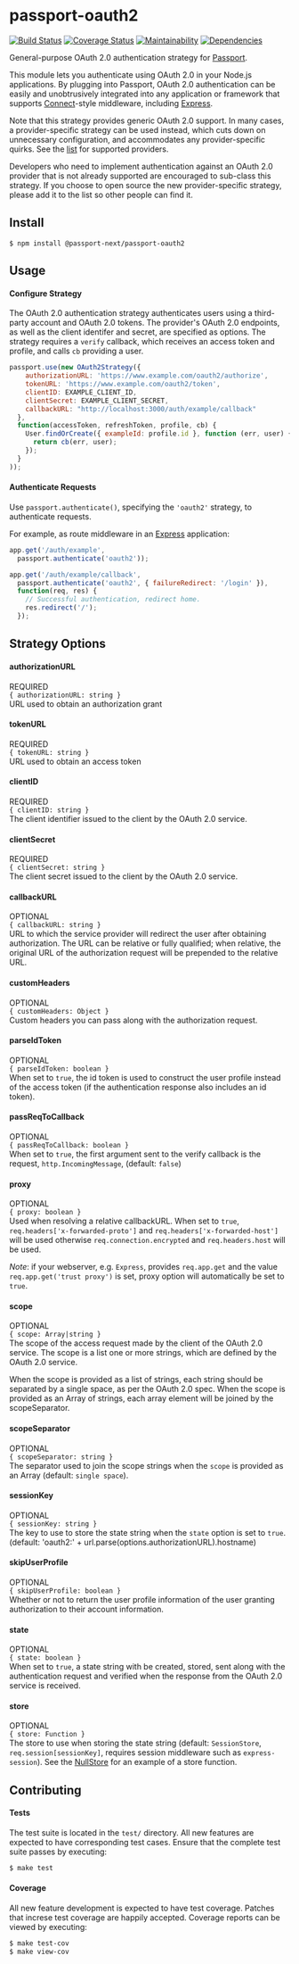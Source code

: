 # passport-oauth2

[![Build Status](https://app.travis-ci.com/passport-next/passport-oauth2.svg?branch=master)](https://app.travis-ci.com/passport-next/passport-oauth2)
[![Coverage Status](https://coveralls.io/repos/github/passport-next/passport-oauth2/badge.svg?branch=master)](https://coveralls.io/github/passport-next/passport-oauth2?branch=master)
[![Maintainability](https://api.codeclimate.com/v1/badges/e6a0d9379adb9283308a/maintainability)](https://codeclimate.com/github/passport-next/passport-oauth2/maintainability)
[![Dependencies](https://david-dm.org/passport-next/passport-oauth2.png)](https://david-dm.org/passport-next/passport-oauth2)
<!--[![SAST](https://gitlab.com/passport-next/passport-oauth2/badges/master/build.svg)](https://gitlab.com/passport-next/passport-oauth2/badges/master/build.svg)-->

General-purpose OAuth 2.0 authentication strategy for [Passport](http://passportjs.org/).

This module lets you authenticate using OAuth 2.0 in your Node.js applications.
By plugging into Passport, OAuth 2.0 authentication can be easily and
unobtrusively integrated into any application or framework that supports
[Connect](http://www.senchalabs.org/connect/)-style middleware, including
[Express](http://expressjs.com/).

Note that this strategy provides generic OAuth 2.0 support.  In many cases, a
provider-specific strategy can be used instead, which cuts down on unnecessary
configuration, and accommodates any provider-specific quirks.  See the
[list](https://github.com/jaredhanson/passport/wiki/Strategies) for supported
providers.

Developers who need to implement authentication against an OAuth 2.0 provider
that is not already supported are encouraged to sub-class this strategy.  If you
choose to open source the new provider-specific strategy, please add it to the
list so other people can find it.

## Install

    $ npm install @passport-next/passport-oauth2

## Usage

#### Configure Strategy

The OAuth 2.0 authentication strategy authenticates users using a third-party
account and OAuth 2.0 tokens.  The provider's OAuth 2.0 endpoints, as well as
the client identifer and secret, are specified as options.  The strategy
requires a `verify` callback, which receives an access token and profile,
and calls `cb` providing a user.

```js
passport.use(new OAuth2Strategy({
    authorizationURL: 'https://www.example.com/oauth2/authorize',
    tokenURL: 'https://www.example.com/oauth2/token',
    clientID: EXAMPLE_CLIENT_ID,
    clientSecret: EXAMPLE_CLIENT_SECRET,
    callbackURL: "http://localhost:3000/auth/example/callback"
  },
  function(accessToken, refreshToken, profile, cb) {
    User.findOrCreate({ exampleId: profile.id }, function (err, user) {
      return cb(err, user);
    });
  }
));
```

#### Authenticate Requests

Use `passport.authenticate()`, specifying the `'oauth2'` strategy, to
authenticate requests.

For example, as route middleware in an [Express](http://expressjs.com/)
application:

```js
app.get('/auth/example',
  passport.authenticate('oauth2'));

app.get('/auth/example/callback',
  passport.authenticate('oauth2', { failureRedirect: '/login' }),
  function(req, res) {
    // Successful authentication, redirect home.
    res.redirect('/');
  });
```

## Strategy Options

#### authorizationURL
REQUIRED<br>
`{ authorizationURL: string }`<br>
URL used to obtain an authorization grant

#### tokenURL
REQUIRED<br>
`{ tokenURL: string }`<br>
URL used to obtain an access token

#### clientID
REQUIRED<br>
`{ clientID: string }`<br>
The client identifier issued to the client by the OAuth 2.0 service.

#### clientSecret
REQUIRED<br>
`{ clientSecret: string }`<br>
The client secret issued to the client by the OAuth 2.0 service.

#### callbackURL
OPTIONAL<br>
`{ callbackURL: string }`<br>
URL to which the service provider will redirect the user after obtaining authorization. The URL can be relative or fully qualified; when relative, the original URL of the authorization request will be prepended to the relative URL.

#### customHeaders
OPTIONAL<br>
`{ customHeaders: Object }`<br>
Custom headers you can pass along with the authorization request.

#### parseIdToken
OPTIONAL<br>
`{ parseIdToken: boolean }`<br>
When set to `true`, the id token is used to construct the user profile instead of the access token (if the authentication response also includes an id token).

#### passReqToCallback
OPTIONAL<br>
`{ passReqToCallback: boolean }`<br>
When set to `true`, the first argument sent to the verify callback is the request, `http.IncomingMessage`, (default: `false`)

#### proxy
OPTIONAL<br>
`{ proxy: boolean }`<br>
Used when resolving a relative callbackURL. When set to `true`, `req.headers['x-forwarded-proto']` and `req.headers['x-forwarded-host']` will be used otherwise `req.connection.encrypted` and `req.headers.host` will be used.

_Note_: if your webserver, e.g. `Express`, provides `req.app.get` and the value `req.app.get('trust proxy')` is set, proxy option will automatically be set to `true`.

#### scope
OPTIONAL<br>
`{ scope: Array|string }`<br>
The scope of the access request made by the client of the OAuth 2.0 service. The scope is a list one or more strings, which are defined by the OAuth 2.0 service.

When the scope is provided as a list of strings, each string should be separated by a single space, as per the OAuth 2.0 spec. When the scope is provided as an Array of strings, each array element will be joined by the scopeSeparator.

#### scopeSeparator
OPTIONAL<br>
`{ scopeSeparator: string }`<br>
The separator used to join the scope strings when the `scope` is provided as an Array (default: `single space`).

#### sessionKey
OPTIONAL<br>
`{ sessionKey: string }`<br>
The key to use to store the state string when the `state` option is set to `true`. (default: 'oauth2:' + url.parse(options.authorizationURL).hostname)

#### skipUserProfile
OPTIONAL<br>
`{ skipUserProfile: boolean }`<br>
Whether or not to return the user profile information of the user granting authorization to their account information.

#### state
OPTIONAL<br>
`{ state: boolean }`<br>
When set to `true`, a state string with be created, stored, sent along with the authentication request and verified when the response from the OAuth 2.0 service is received.

#### store
OPTIONAL<br>
`{ store: Function }`<br>
The store to use when storing the state string (default: `SessionStore`, `req.session[sessionKey]`, requires session middleware such as `express-session`). See the [NullStore](lib/state/null.js) for an example of a store function.

## Contributing

#### Tests

The test suite is located in the `test/` directory.  All new features are
expected to have corresponding test cases.  Ensure that the complete test suite
passes by executing:

```bash
$ make test
```

#### Coverage

All new feature development is expected to have test coverage.  Patches that
increse test coverage are happily accepted.  Coverage reports can be viewed by
executing:

```bash
$ make test-cov
$ make view-cov
```
